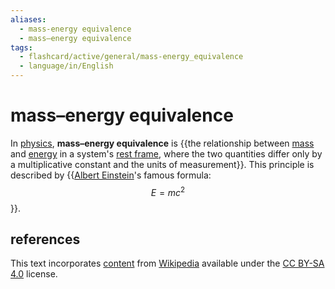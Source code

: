 ```yaml
---
aliases:
  - mass-energy equivalence
  - mass–energy equivalence
tags:
  - flashcard/active/general/mass-energy_equivalence
  - language/in/English
---
```


# mass–energy equivalence

In [physics](physics.md), __mass–energy equivalence__ is {{the relationship between [mass](mass.md) and [energy](energy.md) in a system's [rest frame](rest%20frame.md), where the two quantities differ only by a multiplicative constant and the units of measurement}}. This principle is described by {{[Albert Einstein](Albert%20Einstein.md)'s famous formula: $$E = mc^2$$}}.

## references

This text incorporates [content](https://en.wikipedia.org/wiki/mass–energy_equivalence) from [Wikipedia](Wikipedia.md) available under the [CC BY-SA 4.0](https://creativecommons.org/licenses/by-sa/4.0/) license.
